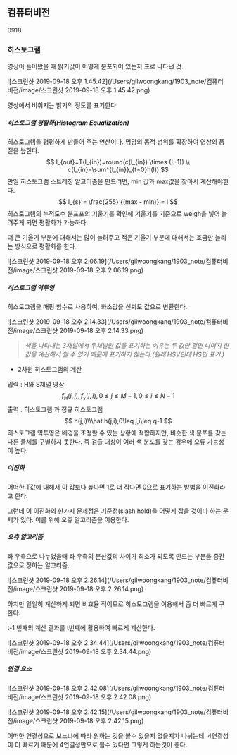 ## 컴퓨터비전

0918

### 히스토그램

영상이 들어왔을 때 밝기값이 어떻게 분포되어 있는지 표로 나타낸 것.

![스크린샷 2019-09-18 오후 1.45.42](/Users/gilwoongkang/1903_note/컴퓨터비전/image/스크린샷 2019-09-18 오후 1.45.42.png)



영상에서 비춰지는 밝기의 정도를 표기한다. 

##### 히스토그램 평활화(Histogram Equalization)

히스토그램을 평평하게 만들어 주는 연산이다. 명암의 동적 범위를 확장하여 영상의 품질을 높힌다. 
$$
l_{out}=T(l_{in})=round(c(l_{in}) \times (L-1)) \\ c(l_{in}=\sum^{l_{in}}_{t=0}h(l))
$$
만일 히스토그램 스트레칭 알고리즘을 만드려면, min 값과 max값을 찾아서 계산해야한다. 
$$
l_{s} = \frac{255} {(max - min)} = l
$$
히스토그램의 누적도수 분표포의 기울기를 확인해 기울기를 기준으로 weigh을 넣어 늘려주게 되면 평활화가 가능하다. 

더 큰 기울기 부분에 대해서는 많이 늘려주고 적은 기울기 부분에 대해서는 조금만 늘리는 방식으로 평활화를 한다.

![스크린샷 2019-09-18 오후 2.06.19](/Users/gilwoongkang/1903_note/컴퓨터비전/image/스크린샷 2019-09-18 오후 2.06.19.png)

##### 히스토그램 역투영

히스토그램을 매핑 함수로 사용하여, 화소값을 신뢰도 값으로 변환한다.

![스크린샷 2019-09-18 오후 2.14.33](/Users/gilwoongkang/1903_note/컴퓨터비전/image/스크린샷 2019-09-18 오후 2.14.33.png)

> *색을 나타내는 3채널에서 두채널만 값을 표기하는 이유는 두 값만 알면 나머지 한값을 계산해서 알 수 있기 때문에 표기하지 않는다.(원래 HSV인데 HS만 표기.)*



- 2차원 히스토그램의 계산

입력 : H와 S채널 영상 
$$
f_H(i,j),f_s(j,i),0 \leq j \leq M-1,0 \leq i \leq N-1
$$
출력 : 히스토그램 과 정규 히스토그램 
$$
h(j,i)\\\hat h(j,i),0\leq j,i\leq q-1
$$
히스토그램 역투영은 배경을 조정할 수 있는 상황에 적합하지만, 비슷한 색 분포를 갖는 다른 물체를 구별하지 못한다. 즉 검출 대상이 여러 색 분포를 갖는 경우에 오류 가능성이 높다.

##### 이진화 

어떠한 T값에 대해서 이 값보다 높다면 1로 더 작다면 0으로 표기하는 방법을 이진화라고 한다. 

그런데 이 이진화의 한가지 문제점은 기준점(slash hold)을 어떻게 잡을 것이나 하는 문제가 있다. 이를 위해 오츄 알고리즘을 이용한다.

##### 오츄 알고리즘

좌 우측으로 나누었을때 좌 우측의 분산값의 차이가 최소가 되도록 만드는 부분을 중간값으로 정하는 알고리즘.

![스크린샷 2019-09-18 오후 2.26.14](/Users/gilwoongkang/1903_note/컴퓨터비전/image/스크린샷 2019-09-18 오후 2.26.14.png)

하지만 일일히 계산하게 되면 비효율 적이므로 히스토그램을 이용해서 좀 더 빠르게 구한다. 

t-1 번째의 계산 결과를 t번째에 활용하여 빠르게 계산한다.

![스크린샷 2019-09-18 오후 2.34.44](/Users/gilwoongkang/1903_note/컴퓨터비전/image/스크린샷 2019-09-18 오후 2.34.44.png)

##### 연결 요소 

![스크린샷 2019-09-18 오후 2.42.08](/Users/gilwoongkang/1903_note/컴퓨터비전/image/스크린샷 2019-09-18 오후 2.42.08.png)

![스크린샷 2019-09-18 오후 2.42.15](/Users/gilwoongkang/1903_note/컴퓨터비전/image/스크린샷 2019-09-18 오후 2.42.15.png)

어떠한 연결성으로 보느냐에 따라 원하는 것을 볼수 있을지 없을지가 나뉘는데, 4연결성이 더 빠르기 때문에 4연결성만으로 볼수 있다면 그렇게 하는것이 좋다.